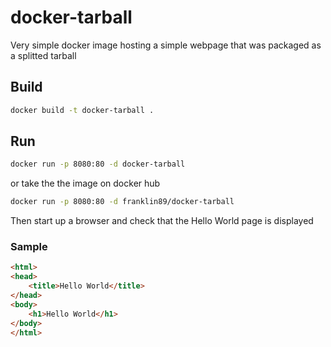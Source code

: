 # docker-tarball

Very simple docker image hosting a simple webpage that was packaged as a splitted tarball

## Build

```bash
docker build -t docker-tarball .
```

## Run

```bash
docker run -p 8080:80 -d docker-tarball
```

or take the the image on docker hub

```bash
docker run -p 8080:80 -d franklin89/docker-tarball
```

Then start up a browser and check that the Hello World page is displayed

### Sample

```html
<html>
<head>
    <title>Hello World</title>
</head>
<body>
    <h1>Hello World</h1>
</body>
</html>
```